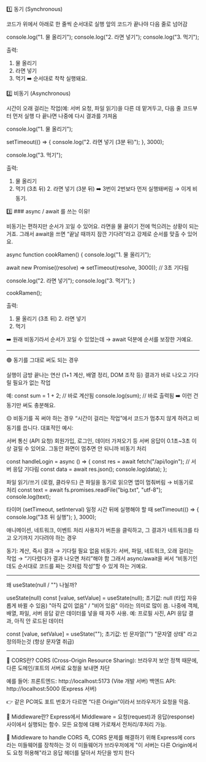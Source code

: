 

1️⃣ 동기 (Synchronous)

코드가 위에서 아래로 한 줄씩 순서대로 실행
앞의 코드가 끝나야 다음 줄로 넘어감

console.log("1. 물 올리기");
console.log("2. 라면 넣기");
console.log("3. 먹기");


출력:
1. 물 올리기
2. 라면 넣기
3. 먹기
➡️ 순서대로 착착 실행돼요.


2️⃣ 비동기 (Asynchronous)

시간이 오래 걸리는 작업(예: 서버 요청, 파일 읽기)을 다른 데 맡겨두고, 다음 줄 코드부터 먼저 실행
다 끝나면 나중에 다시 결과를 가져옴

console.log("1. 물 올리기");

setTimeout(() => {
  console.log("2. 라면 넣기 (3분 뒤)");
}, 3000);

console.log("3. 먹기");

출력:
1. 물 올리기
3. 먹기
(3초 뒤) 2. 라면 넣기 (3분 뒤)
➡️ 3번이 2번보다 먼저 실행돼버림 → 이게 비동기.



3️⃣ ### async / await 를 쓰는 이유!

비동기는 편하지만 순서가 꼬일 수 있어요.
라면을 물 끓이기 전에 먹으려는 상황이 되는 거죠.
그래서 await을 쓰면 “끝날 때까지 잠깐 기다려”라고 강제로 순서를 맞출 수 있어요.

async function cookRamen() {
  console.log("1. 물 올리기");

  await new Promise((resolve) => setTimeout(resolve, 3000)); // 3초 기다림

  console.log("2. 라면 넣기");
  console.log("3. 먹기");
}

cookRamen();


출력:
1. 물 올리기
(3초 뒤) 2. 라면 넣기
3. 먹기

➡️ 원래 비동기라서 순서가 꼬일 수 있었는데 → await 덕분에 순서를 보장한 거예요.


---

🟢 동기를 그대로 써도 되는 경우

실행이 금방 끝나는 연산 (1+1 계산, 배열 정리, DOM 조작 등)
결과가 바로 나오고 기다릴 필요가 없는 작업

예:
const sum = 1 + 2;   // 바로 계산됨
console.log(sum);    // 바로 출력됨
➡️ 이런 건 동기만 써도 충분해요.


🟡 비동기를 꼭 써야 하는 경우
“시간이 걸리는 작업”에서 코드가 멈추지 않게 하려고 비동기를 씁니다.
대표적인 예시:

서버 통신 (API 요청)
회원가입, 로그인, 데이터 가져오기 등
서버 응답이 0.1초~3초 이상 걸릴 수 있어요.
그동안 화면이 멈추면 안 되니까 비동기 처리

const handleLogin = async () => {
  const res = await fetch("/api/login");  // 서버 응답 기다림
  const data = await res.json();
  console.log(data);
};


파일 읽기/쓰기 (로컬, 클라우드)
큰 파일을 동기로 읽으면 앱이 멈춰버림 → 비동기로 처리
const text = await fs.promises.readFile("big.txt", "utf-8");
console.log(text);


타이머 (setTimeout, setInterval)
일정 시간 뒤에 실행해야 할 때
setTimeout(() => {
  console.log("3초 뒤 실행");
}, 3000);


애니메이션, 네트워크, 이벤트 처리
사용자가 버튼을 클릭하고, 그 결과가 네트워크를 타고 오기까지 기다려야 하는 경우


동기: 계산, 즉시 결과 → 기다릴 필요 없음
비동기: 서버, 파일, 네트워크, 오래 걸리는 작업 → “기다렸다가 결과 나오면 처리”해야 함
그래서 async/await을 써서 “비동기인데도 순서대로 코드를 짜는 것처럼 작성”할 수 있게 하는 거예요.

---
왜 useState(null / "") 나뉠까?

useState(null)
const [value, setValue] = useState(null);
초기값: null
(타입 자유롭게 바뀔 수 있음)
"아직 값이 없음" / "비어 있음" 이라는 의미로 많이 씀.
나중에 객체, 배열, 파일, 서버 응답 같은 데이터를 넣을 때 자주 사용.
예: 프로필 사진, API 응답 결과, 아직 안 로드된 데이터

const [value, setValue] = useState("");
초기값: 빈 문자열("")
"문자열 상태" 라고 정의하는것
(항상 문자열 취급)


---

🔹 CORS란?
CORS (Cross-Origin Resource Sharing):
브라우저 보안 정책 때문에, 다른 도메인/포트의 서버로 요청을 보내면 차단

예를 들어:
프론트엔드: http://localhost:5173 (Vite 개발 서버)
백엔드 API: http://localhost:5000 (Express 서버)

👉 같은 PC여도 포트 번호가 다르면 “다른 Origin”이라서 브라우저가 요청을 막음.

🔹 Middleware란?
Express에서 Middleware = 요청(request)과 응답(response) 사이에서 실행되는 함수.
모든 요청에 대해 가로채서 전처리/후처리 가능.

🔹 Middleware to handle CORS
즉, CORS 문제를 해결하기 위해 Express에 cors라는 미들웨어를 장착하는 것
이 미들웨어가 브라우저에게 "이 서버는 다른 Origin에서도 요청 허용해"라고 응답 헤더를 달아서 차단을 방지 한다